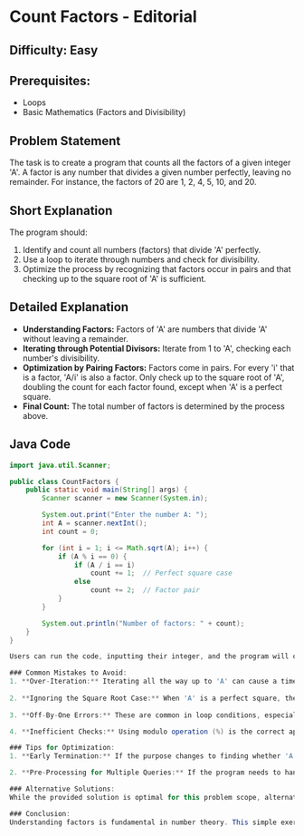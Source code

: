 # Count Factors - Editorial

## Difficulty: Easy

## Prerequisites: 
- Loops 
- Basic Mathematics (Factors and Divisibility)

## Problem Statement
The task is to create a program that counts all the factors of a given integer 'A'. A factor is any number that divides a given number perfectly, leaving no remainder. For instance, the factors of 20 are 1, 2, 4, 5, 10, and 20.

## Short Explanation
The program should:
1. Identify and count all numbers (factors) that divide 'A' perfectly.
2. Use a loop to iterate through numbers and check for divisibility.
3. Optimize the process by recognizing that factors occur in pairs and that checking up to the square root of 'A' is sufficient.

## Detailed Explanation
- **Understanding Factors:** Factors of 'A' are numbers that divide 'A' without leaving a remainder.
- **Iterating through Potential Divisors:** Iterate from 1 to 'A', checking each number's divisibility.
- **Optimization by Pairing Factors:** Factors come in pairs. For every 'i' that is a factor, 'A/i' is also a factor. Only check up to the square root of 'A', doubling the count for each factor found, except when 'A' is a perfect square.
- **Final Count:** The total number of factors is determined by the process above.

## Java Code
```java
import java.util.Scanner;

public class CountFactors {
    public static void main(String[] args) {
        Scanner scanner = new Scanner(System.in);

        System.out.print("Enter the number A: ");
        int A = scanner.nextInt();
        int count = 0;

        for (int i = 1; i <= Math.sqrt(A); i++) {
            if (A % i == 0) {
                if (A / i == i) 
                    count += 1;  // Perfect square case
                else 
                    count += 2;  // Factor pair
            }
        }

        System.out.println("Number of factors: " + count);
    }
}

Users can run the code, inputting their integer, and the program will output the number of factors for the integer 'A', thus providing a quick and efficient method for determining all factors of a given number.

### Common Mistakes to Avoid:
1. **Over-Iteration:** Iterating all the way up to 'A' can cause a time-out for larger numbers. It's unnecessary since factors above the square root will have already been counted as counterparts to those below the square root.
   
2. **Ignoring the Square Root Case:** When 'A' is a perfect square, the root should be counted only once. It's a common mistake to double-count this specific factor.
   
3. **Off-By-One Errors:** These are common in loop conditions, especially in languages like Java that index from 0. Ensure your loop goes from 1 to sqrt(A) inclusively.

4. **Inefficient Checks:** Using modulo operation (%) is the correct approach to check for a factor. Avoid approaches that involve division or other more complex operations, as they increase the time complexity.

### Tips for Optimization:
1. **Early Termination:** If the purpose changes to finding whether 'A' is a prime number, the loop can break early once a factor is found, as prime numbers have only two factors, 1 and themselves.

2. **Pre-Processing for Multiple Queries:** If the program needs to handle multiple numbers, pre-calculate the factors for a range of numbers using a modified sieve method. Store the results in an array for quick access, avoiding recalculation.

### Alternative Solutions:
While the provided solution is optimal for this problem scope, alternative methods or improvements could be considered in certain cases, such as a different algorithm for finding factors if the problem constraints change, or using more advanced mathematical properties and theorems for factorization, especially for very large numbers or in the realm of competitive programming.

### Conclusion:
Understanding factors is fundamental in number theory. This simple exercise offers insight into efficient iteration and the significance of optimized factor counting. It lays the groundwork for more complex problems, such as finding prime numbers, calculating GCD (Greatest Common Divisor), or solving various real-world problems where divisibility is a crucial aspect.
